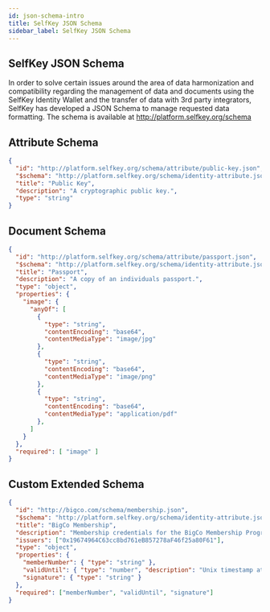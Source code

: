 ```yaml
---
id: json-schema-intro
title: SelfKey JSON Schema
sidebar_label: SelfKey JSON Schema
---
```


## SelfKey JSON Schema

In order to solve certain issues around the area of data harmonization and compatibility regarding the management of data and documents using the SelfKey Identity Wallet and the transfer of data with 3rd party integrators, SelfKey has developed a JSON Schema to manage requested data formatting.  The schema is available at http://platform.selfkey.org/schema

## Attribute Schema

```json
{
  "id": "http://platform.selfkey.org/schema/attribute/public-key.json",
  "$schema": "http://platform.selfkey.org/schema/identity-attribute.json",
  "title": "Public Key",
  "description": "A cryptographic public key.",
  "type": "string"
}
```


## Document Schema

```json
{
  "id": "http://platform.selfkey.org/schema/attribute/passport.json",
  "$schema": "http://platform.selfkey.org/schema/identity-attribute.json",
  "title": "Passport",
  "description": "A copy of an individuals passport.",
  "type": "object",
  "properties": {
    "image": {
      "anyOf": [
        {
          "type": "string",
          "contentEncoding": "base64",
          "contentMediaType": "image/jpg"
        },
        {
          "type": "string",
          "contentEncoding": "base64",
          "contentMediaType": "image/png"
        },
        {
          "type": "string",
          "contentEncoding": "base64",
          "contentMediaType": "application/pdf"
        }, 
      ]
    }
  },
  "required": [ "image" ]
}
```

## Custom Extended Schema

```json
{
  "id": "http://bigco.com/schema/membership.json",
  "$schema": "http://platform.selfkey.org/schema/identity-attribute.json",
  "title": "BigCo Membership",
  "description": "Membership credentials for the BigCo Membership Programme.",
  "issuers": ["0x19674964C63cc8bd761eB857278aF46f25a80F61"],
  "type": "object",
  "properties": {
    "memberNumber": { "type": "string" },
    "validUntil": { "type": "number", "description": "Unix timestamp at which time this credential expires" },
    "signature": { "type": "string" }
  },
  "required": ["memberNumber", "validUntil", "signature"]
}
```
